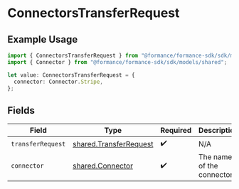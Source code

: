 # ConnectorsTransferRequest

## Example Usage

```typescript
import { ConnectorsTransferRequest } from "@formance/formance-sdk/sdk/models/operations";
import { Connector } from "@formance/formance-sdk/sdk/models/shared";

let value: ConnectorsTransferRequest = {
  connector: Connector.Stripe,
};
```

## Fields

| Field                                                                   | Type                                                                    | Required                                                                | Description                                                             |
| ----------------------------------------------------------------------- | ----------------------------------------------------------------------- | ----------------------------------------------------------------------- | ----------------------------------------------------------------------- |
| `transferRequest`                                                       | [shared.TransferRequest](../../../sdk/models/shared/transferrequest.md) | :heavy_check_mark:                                                      | N/A                                                                     |
| `connector`                                                             | [shared.Connector](../../../sdk/models/shared/connector.md)             | :heavy_check_mark:                                                      | The name of the connector.                                              |
